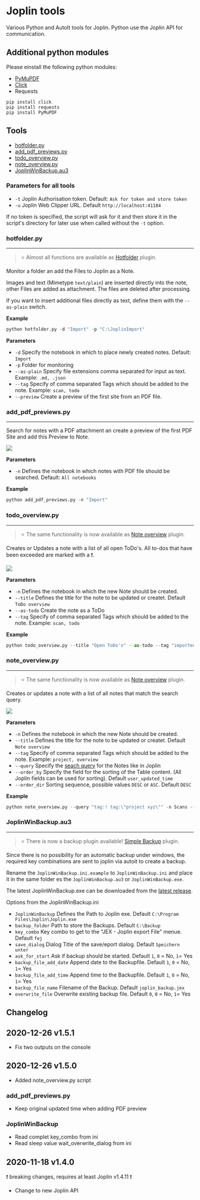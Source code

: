 # Joplin tools

Various Python and AutoIt tools for Joplin. 
Python use the Joplin API for communication.

## Additional python modules

Please einstall the following python modules:

- [PyMuPDF](https://github.com/pymupdf/PyMuPDF)
- [Click](https://click.palletsprojects.com)
- Requests

```console
pip install click
pip install requests
pip install PyMuPDF
```

## Tools

- [hotfolder.py](#hotfolderpy)
- [add_pdf_previews.py](#add_pdf_previewspy)
- [todo_overview.py](#todo_overviewpy)
- [note_overview.py](#note_overviewpy)
- [JoplinWinBackup.au3](#JoplinWinBackupau3)

### Parameters for all tools

- `-t` Joplin Authorisation token. Default: `Ask for token and store token`
- `-u` Joplin Web Clipper URL. Default `http://localhost:41184`

If no token is specified, the script will ask for it and then store it in the script's directory for later use when called without the `-t` option.

### hotfolder.py

---

> &#11088; Almost all functions are available as [Hotfolder](https://github.com/JackGruber/joplin-plugin-hotfolder) plugin.

Monitor a folder an add the Files to Joplin as a Note.

Images and text (Mimetype `text/plain`) are inserted directly into the note, other Files are added as attachment. The files are deleted after processing.

If you want to insert additional files directly as text, define them with the `--as-plain` switch.

**Example**

```python
python hotfolder.py -d "Import" -p "C:\JoplinImport"
```

**Parameters**

- `-d` Specify the notebook in which to place newly created notes. Default: `Import`
- `-p` Folder for monitoring
- `--as-plain` Specify file extensions comma separated for input as text. Example: `.md, .json`
- `--tag` Specify of comma separated Tags which should be added to the note. Example: `scan, todo`
- `--preview` Create a preview of the first site from an PDF file.

### add_pdf_previews.py

---

Search for notes with a PDF attachment an create a preview of the first PDF Site and add this Preview to Note.

<img src="img/pdf_preview.jpg">

**Parameters**

- `-n` Defines the notebook in which notes with PDF file should be searched. Default: `All notebooks`

**Example**

```python
python add_pdf_previews.py -n "Import"
```

### todo_overview.py

---

> &#11088; The same functionality is now available as [Note overview](https://github.com/JackGruber/joplin-plugin-note-overview) plugin.

Creates or Updates a note with a list of all open ToDo's. All to-dos that have been exceeded are marked with a ❗.

<img src="img/todo_overview.jpg">

**Parameters**

- `-n` Defines the notebook in which the new Note should be created.
- `--title` Defines the title for the note to be updated or createt. Default `ToDo overview`
- `--as-todo` Create the note as a ToDo
- `--tag` Specify of comma separated Tags which should be added to the note. Example: `scan, todo`

**Example**

```python
python todo_overview.py --title "Open ToDo's" --as-todo --tag "importend"
```

### note_overview.py

---

> &#11088; The same functionality is now available as [Note overview](https://github.com/JackGruber/joplin-plugin-note-overview) plugin.

Creates or updates a note with a list of all notes that match the search query.

<img src="img/note_overview.jpg">

**Parameters**

- `-n` Defines the notebook in which the new Note should be created.
- `--title` Defines the title for the note to be updated or createt. Default `Note overview`
- `--tag` Specify of comma separated Tags which should be added to the note. Example: `project, overview`
- `--query` Specify the [seach query](https://joplinapp.org/#searching) for the Notes like in Joplin
- `--order_by` Specify the field for the sorting of the Table content. (All Joplin fields can be used for sorting). Default `user_updated_time`
- `--order_dir` Sorting sequence, possible values `DESC` or `ASC`. Default `DESC`

**Example**

```python
python note_overview.py --query "tag:! tag:\"project xyz\"" -n Scans --title "Overview Important Notes" --tag "!"
```

### JoplinWinBackup.au3

---

> &#11088; There is now a backup plugin available! [Simple Backup](https://github.com/JackGruber/joplin-plugin-backup) plugin.

Since there is no possibility for an automatic backup under windows, the required key combinations are sent to joplin via autoit to create a backup.

Rename the `JoplinWinBackup.ini.example` to `JoplinWinBackup.ini` and place it in the same folder es the `JoplinWinBackup.au3` or `JoplinWinBackup.exe`.

The latest JoplinWinBackup.exe can be downloaded from the [latest release](https://github.com/JackGruber/Joplin-Tools/releases/latest/download/JoplinWinBackup.exe).

Options from the JoplinWinBackup.ini

- `JoplinWinBackup` Defines the Path to Joplin exe. Default `C:\Program Files\Joplin\Joplin.exe`
- `backup_folder` Path to store the Backups. Default `C:\Backup`
- `key_combo` Key combo to get to the "JEX - Joplin export File" menue. Default `fej`
- `save_dialog` Dialog Title of the save/eport dialog. Default `Speichern unter`
- `ask_for_start` Ask if backup should be started. Default `1`, `0` = No, `1`= Yes
- `backup_file_add_date` Append date to the Backupfile. Default `1`, `0` = No, `1`= Yes
- `backup_file_add_time` Append time to the Backupfile. Default `1`, `0` = No, `1`= Yes
- `backup_file_name` Filename of the Backup. Default `joplin_backup.jex`
- `overwrite_file` Overwrite existing backup file. Default `0`, `0` = No, `1`= Yes

## Changelog

## 2020-12-26 v1.5.1

- Fix two outputs on the console

## 2020-12-26 v1.5.0

- Added note_overview.py script

### add_pdf_previews.py

- Keep original updated time when adding PDF preview

### JoplinWinBackup

- Read complet key_combo from ini
- Read sleep value wait_overwrite_dialog from ini

## 2020-11-18 v1.4.0

❗ breaking changes, requires at least Joplin v1.4.11  ❗

- Change to new Joplin API
